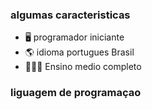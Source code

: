 ### algumas caracteristicas

- 🖥️  programador iniciante
- 🌎  idioma portugues Brasil
- 👨🏼‍💼  Ensino medio completo

### liguagem de programaçao

<!---
Rafaellleao/Rafaellleao is a ✨ special ✨ repository because its `perfilmarkdown.md` (this file) appears on your GitHub profile.
You can click the Preview link to take a look at your changes.
--->

